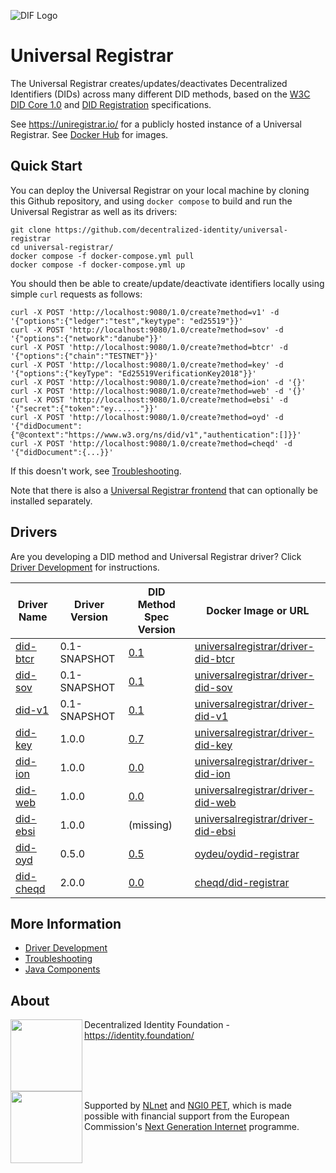 ![DIF Logo](https://raw.githubusercontent.com/decentralized-identity/universal-registrar/master/docs/logo-dif.png)

# Universal Registrar

The Universal Registrar creates/updates/deactivates Decentralized Identifiers (DIDs) across many different DID methods, based on the [W3C DID Core 1.0](https://www.w3.org/TR/did-core/) and [DID Registration](https://identity.foundation/did-registration/) specifications.

See https://uniregistrar.io/ for a publicly hosted instance of a Universal Registrar. See [Docker Hub](https://hub.docker.com/u/universalregistrar) for images.

## Quick Start

You can deploy the Universal Registrar on your local machine by cloning this Github repository, and using `docker compose` to build and run the Universal Registrar as well as its drivers:

	git clone https://github.com/decentralized-identity/universal-registrar
	cd universal-registrar/
	docker compose -f docker-compose.yml pull
	docker compose -f docker-compose.yml up

You should then be able to create/update/deactivate identifiers locally using simple `curl` requests as follows:

	curl -X POST 'http://localhost:9080/1.0/create?method=v1' -d '{"options":{"ledger":"test","keytype": "ed25519"}}'
	curl -X POST 'http://localhost:9080/1.0/create?method=sov' -d '{"options":{"network":"danube"}}'
	curl -X POST 'http://localhost:9080/1.0/create?method=btcr' -d '{"options":{"chain":"TESTNET"}}'
	curl -X POST 'http://localhost:9080/1.0/create?method=key' -d '{"options":{"keyType": "Ed25519VerificationKey2018"}}'
	curl -X POST 'http://localhost:9080/1.0/create?method=ion' -d '{}'
	curl -X POST 'http://localhost:9080/1.0/create?method=web' -d '{}'
	curl -X POST 'http://localhost:9080/1.0/create?method=ebsi' -d '{"secret":{"token":"ey......"}}'
	curl -X POST 'http://localhost:9080/1.0/create?method=oyd' -d '{"didDocument":{"@context":"https://www.w3.org/ns/did/v1","authentication":[]}}'
	curl -X POST 'http://localhost:9080/1.0/create?method=cheqd' -d '{"didDocument":{...}}'

If this doesn't work, see [Troubleshooting](/docs/troubleshooting.md).

Note that there is also a [Universal Registrar frontend](https://github.com/decentralized-identity/universal-registrar-frontend/) that can optionally be installed separately.

## Drivers

Are you developing a DID method and Universal Registrar driver? Click [Driver Development](/docs/driver-development.md) for instructions.

| Driver Name | Driver Version | DID Method Spec Version | Docker Image or URL |
| ----------- | -------------- | ----------------------- | ------------------- |
| [did-btcr](https://github.com/decentralized-identity/uni-registrar-driver-did-btcr/) | 0.1-SNAPSHOT | [0.1](https://w3c-ccg.github.io/didm-btcr) | [universalregistrar/driver-did-btcr](https://hub.docker.com/r/universalregistrar/driver-did-btcr/)
| [did-sov](https://github.com/decentralized-identity/uni-registrar-driver-did-sov/) | 0.1-SNAPSHOT | [0.1](https://sovrin-foundation.github.io/sovrin/spec/did-method-spec-template.html) | [universalregistrar/driver-did-sov](https://hub.docker.com/r/universalregistrar/driver-did-sov/)
| [did-v1](https://github.com/decentralized-identity/uni-registrar-driver-did-v1/) | 0.1-SNAPSHOT | [0.1](https://w3c-ccg.github.io/did-method-v1/) | [universalregistrar/driver-did-v1](https://hub.docker.com/r/universalregistrar/driver-did-v1/)
| [did-key](https://github.com/decentralized-identity/uni-registrar-driver-did-key/) | 1.0.0 | [0.7](https://w3c-ccg.github.io/did-method-key/) | [universalregistrar/driver-did-key](https://hub.docker.com/r/universalregistrar/driver-did-key/)
| [did-ion](https://github.com/decentralized-identity/uni-registrar-driver-did-ion/) | 1.0.0 | [0.0](https://github.com/decentralized-identity/ion-did-method) | [universalregistrar/driver-did-ion](https://hub.docker.com/r/universalregistrar/driver-did-ion/)
| [did-web](https://github.com/decentralized-identity/uni-registrar-driver-did-web/) | 1.0.0 | [0.0](https://w3c-ccg.github.io/did-method-web/) | [universalregistrar/driver-did-web](https://hub.docker.com/r/universalregistrar/driver-did-web/)
| [did-ebsi](https://github.com/danubetech/uni-registrar-driver-did-ebsi/) | 1.0.0 | (missing) | [universalregistrar/driver-did-ebsi](https://hub.docker.com/r/universalregistrar/driver-did-ebsi/)
| [did-oyd](https://github.com/OwnYourData/oydid/tree/main/uni-registrar-driver-did-oyd) | 0.5.0 | [0.5](https://ownyourdata.github.io/oydid/) | [oydeu/oydid-registrar](https://hub.docker.com/r/oydeu/oydid-registrar/)
| [did-cheqd](https://github.com/cheqd/did-registrar) | 2.0.0 | [0.0](https://docs.cheqd.io/node/architecture/adr-list/adr-002-cheqd-did-method) | [cheqd/did-registrar](https://github.com/cheqd/did-registrar/pkgs/container/did-registrar)

## More Information

 * [Driver Development](/docs/driver-development.md)
 * [Troubleshooting](/docs/troubleshooting.md)
* [Java Components](/docs/java-components.md)

## About

<img align="left" src="https://raw.githubusercontent.com/decentralized-identity/universal-registrar/master/docs/logo-dif.png" width="115">

Decentralized Identity Foundation - https://identity.foundation/

<br clear="left" />

<img align="left" src="https://raw.githubusercontent.com/decentralized-identity/universal-registrar/master/docs/logo-ngi0pet.png" width="115">

Supported by [NLnet](https://nlnet.nl/) and [NGI0 PET](https://nlnet.nl/PET/#NGI), which is made possible with financial support from the European Commission's [Next Generation Internet](https://ngi.eu/) programme.
